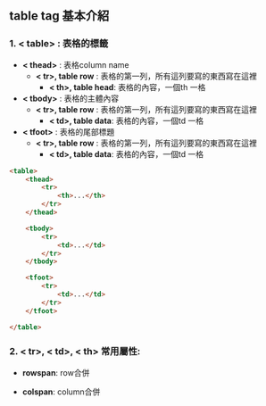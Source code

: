 ## table tag  基本介紹

### 1. **< table>** : 表格的標籤

  - **< thead>** : 表格column name
    - **< tr>, table row** : 表格的第一列，所有這列要寫的東西寫在這裡
      - **< th>, table head**: 表格的內容，一個th 一格
  - **< tbody>** : 表格的主體內容
    - **< tr>, table row** : 表格的第一列，所有這列要寫的東西寫在這裡
      - **< td>, table data**: 表格的內容，一個td 一格
  - **< tfoot>** : 表格的尾部標題
    - **< tr>, table row** : 表格的第一列，所有這列要寫的東西寫在這裡
      - **< td>, table data**: 表格的內容，一個td 一格


```html
<table>
    <thead>
        <tr>
            <th>...</th>
        </tr>
    </thead>

    <tbody>
        <tr>
            <td>...</td>
        </tr>
    </tbody>

    <tfoot>
        <tr>
            <td>...</td>
        </tr>
    </tfoot>

</table>

```
### 2. < tr>, < td>, < th> 常用屬性:

- **rowspan**: row合併

- **colspan**: column合併
